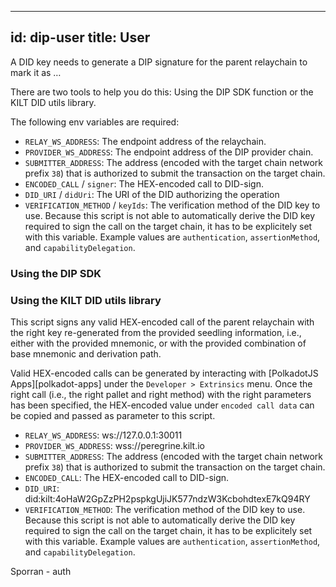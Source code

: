 
---
id: dip-user
title: User
---

A DID key needs to generate a DIP signature for the parent relaychain to 
mark it as …

There are two tools to help you do this: Using the DIP SDK function or the KILT DID utils library.


 The following env variables are required:

 - `RELAY_WS_ADDRESS`: The endpoint address of the relaychain.
 - `PROVIDER_WS_ADDRESS`: The endpoint address of the DIP provider chain.
 - `SUBMITTER_ADDRESS`: The address (encoded with the target chain network prefix `38`) that is authorized to submit the transaction on the target chain.
 - `ENCODED_CALL` / `signer`: The HEX-encoded call to DID-sign.
 - `DID_URI` / `didUri`: The URI of the DID authorizing the operation
 - `VERIFICATION_METHOD` / `keyIds`: The verification method of the DID key to use. Because this script is not able to automatically derive the DID key required to sign the call on the target chain, it has to be explicitely set with this variable. Example values are `authentication`, `assertionMethod`, and `capabilityDelegation`.




### Using the DIP SDK


### Using the KILT DID utils library



This script signs any valid HEX-encoded call of the parent relaychain with the right key re-generated from the provided seedling information, i.e., either with the provided mnemonic, or with the provided combination of base mnemonic and derivation path.

 Valid HEX-encoded calls can be generated by interacting with [PolkadotJS Apps][polkadot-apps] under the `Developer > Extrinsics` menu.
 Once the right call (i.e., the right pallet and right method) with the right parameters has been specified, the HEX-encoded value under `encoded call data` can be copied and passed as parameter to this script.








- `RELAY_WS_ADDRESS`: ws://127.0.0.1:30011
 - `PROVIDER_WS_ADDRESS`: wss://peregrine.kilt.io
 - `SUBMITTER_ADDRESS`: The address (encoded with the target chain network prefix `38`) that is authorized to submit the transaction on the target chain.
 - `ENCODED_CALL`: The HEX-encoded call to DID-sign.
 - `DID_URI`: did:kilt:4oHaW2GpZzPH2pspkgUjiJK577ndzW3KcbohdtexE7kQ94RY
 - `VERIFICATION_METHOD`: The verification method of the DID key to use. Because this script is not able to automatically derive the DID key required to sign the call on the target chain, it has to be explicitely set with this variable. Example values are `authentication`, `assertionMethod`, and `capabilityDelegation`.

Sporran - auth